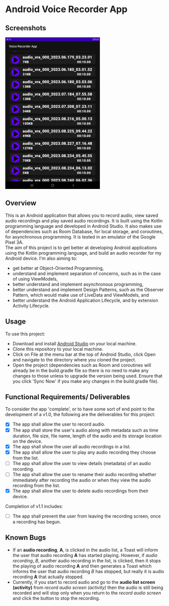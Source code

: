 # Android Voice Recorder App

## Screenshots
<img src="img/project_voice_recorder.jpg" height=480px width=auto alt="Screenshot: Voice Recorder App Audio List">

## Overview
This is an Android application that allows you to record audio, view saved audio recordings and play saved audio recordings. It is built using the Kotlin programming language and developed in Android Studio. It also makes use of dependencies such as Room Database, for local storage, and coroutines, for asynchronous programming. It is tested in an emulator of the Google Pixel 3A.  
The aim of this project is to get better at developing Android applications using the Kotlin programming language, and build an audio recorder for my Android device. I'm also aiming to:
* get better at Object-Oriented Programming,
* understand and implement separation of concerns, such as in the case of using ViewModels,
* better understand and implement asynchronous programming,
* better understand and implement Design Patterns, such as the Observer Pattern, which would make use of LiveData and ViewModels, and
* better understand the Android Application Lifecycle, and by extension Activity Lifecycle.

## Usage
To use this project:
* Download and install [Android Studio](https://developer.android.com/studio) on your local machine.
* Clone this repository to your local machine.
* Click on File at the menu bar at the top of Android Studio, click Open and navigate to the directory where you cloned the project.
* Open the project (dependencies such as Room and coroutines will already be in the build.gradle file so there is no need to make any changes to those unless to upgrade the version being used. Ensure that you click 'Sync Now' if you make any changes in the build.gradle file).

## Functional Requirements/ Deliverables
To consider the app 'complete', or to have some sort of end point to the development of a v1.0, the following are the deliverables for this project:
- [X] The app shall allow the user to record audio.
- [X] The app shall store the user's audio along with metadata such as time duration, file size, file name, length of the audio and its storage location on the device.
- [X] The app shall show the user all audio recordings in a list.
- [X] The app shall allow the user to play any audio recording they choose from the list.
- [ ] The app shall allow the user to view details (metadata) of an audio recording.
- [ ] The app shall allow the user to rename their audio recording whether immediately after recording the audio or when they view the audio recording from the list.
- [X] The app shall allow the user to delete audio recordings from their device.

Completion of v1.1 includes:
- [ ] The app shall prevent the user from leaving the recording screen, once a recording has begun.

## Known Bugs
- If an **audio recording**, **A**, is clicked in the audio list, a Toast will inform the user that audio recording **A** has started playing. However, if *audio recording*, *B*, another audio recording in the list, is clicked, then it stops the playing of audio recording **A** and then generates a Toast which informs the user that audio recording _B_ has stopped, but really it is audio recording **A** that actually stopped.
- Currently, if you start to record audio and go to the **audio list screen (activity)** from _record audio screen (activity)_ then the audio is still being recorded and will stop only when you return to the _record audio screen_ and click the button to stop the recording.
